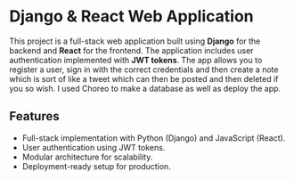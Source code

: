 # Django & React Web Application  

This project is a full-stack web application built using **Django** for the backend and **React** for the frontend. The application includes user authentication implemented with **JWT tokens**.
The app allows you to register a user, sign in with the correct credentials and then create a note which is sort of like a tweet which can then be posted and then deleted if you so wish.
I used Choreo to make a database as well as deploy the app.


## Features  
- Full-stack implementation with Python (Django) and JavaScript (React).  
- User authentication using JWT tokens.  
- Modular architecture for scalability.  
- Deployment-ready setup for production.  

